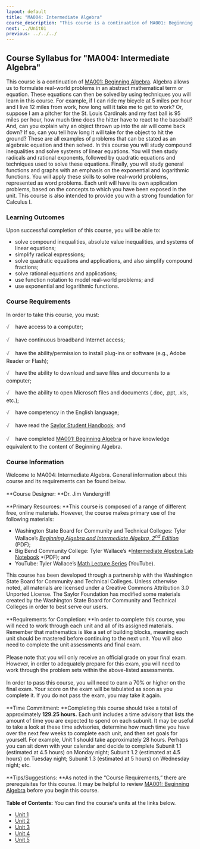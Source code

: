 ```yaml
---
layout: default
title: "MA004: Intermediate Algebra"
course_description: "This course is a continuation of MA001: Beginning Algebra, and will focus on compound inequalities, systems of linear equations, radicals, rational exponents, quadratic equations and techniques used to solve these equations, and finally, general functions and graphs with an emphasis on the exponential and logarithmic functions."
next: ../Unit01
previous: ../../../
---
```

Course Syllabus for "MA004: Intermediate Algebra"
-------------------------------------------------

This course is a continuation of [MA001: Beginning
Algebra](http://www.saylor.org/courses/ma001/). Algebra allows us to
formulate real-world problems in an abstract mathematical term or
equation. These equations can then be solved by using techniques you
will learn in this course. For example, if I can ride my bicycle at 5
miles per hour and I live 12 miles from work, how long will it take me
to get to work? Or, suppose I am a pitcher for the St. Louis Cardinals
and my fast ball is 95 miles per hour, how much time does the hitter
have to react to the baseball? And, can you explain why an object thrown
up into the air will come back down? If so, can you tell how long it
will take for the object to hit the ground? These are all examples of
problems that can be stated as an algebraic equation and then solved. In
this course you will study compound inequalities and solve systems of
linear equations. You will then study radicals and rational exponents,
followed by quadratic equations and techniques used to solve these
equations. Finally, you will study general functions and graphs with an
emphasis on the exponential and logarithmic functions. You will apply
these skills to solve real-world problems, represented as word problems.
Each unit will have its own application problems, based on the concepts
to which you have been exposed in the unit. This course is also intended
to provide you with a strong foundation for Calculus I.

### Learning Outcomes

Upon successful completion of this course, you will be able to:

-   solve compound inequalities, absolute value inequalities, and
    systems of linear equations;
-   simplify radical expressions;
-   solve quadratic equations and applications, and also simplify
    compound fractions;
-   solve rational equations and applications;
-   use function notation to model real-world problems; and
-   use exponential and logarithmic functions.

### Course Requirements

In order to take this course, you must:  
  
 <span
style="color: rgb(85, 85, 85); font-family: 'Myriad Pro', 'Gill Sans', 'Gill Sans MT', Calibri, sans-serif; font-size: 14.545454025268555px; line-height: 21.81818199157715px; -webkit-text-size-adjust: none;">√
   </span>have access to a computer;  
  
 <span
style="color: rgb(85, 85, 85); font-family: 'Myriad Pro', 'Gill Sans', 'Gill Sans MT', Calibri, sans-serif; font-size: 14.545454025268555px; line-height: 21.81818199157715px; -webkit-text-size-adjust: none;">√
   </span>have continuous broadband Internet access;  
  
 <span
style="color: rgb(85, 85, 85); font-family: 'Myriad Pro', 'Gill Sans', 'Gill Sans MT', Calibri, sans-serif; font-size: 14.545454025268555px; line-height: 21.81818199157715px; -webkit-text-size-adjust: none;">√
   </span>have the ability/permission to install plug-ins or software
(e.g., Adobe Reader or Flash);  
  
 <span
style="color: rgb(85, 85, 85); font-family: 'Myriad Pro', 'Gill Sans', 'Gill Sans MT', Calibri, sans-serif; font-size: 14.545454025268555px; line-height: 21.81818199157715px; -webkit-text-size-adjust: none;">√
   </span>have the ability to download and save files and documents to a
computer;  
  
 <span
style="color: rgb(85, 85, 85); font-family: 'Myriad Pro', 'Gill Sans', 'Gill Sans MT', Calibri, sans-serif; font-size: 14.545454025268555px; line-height: 21.81818199157715px; -webkit-text-size-adjust: none;">√
   </span>have the ability to open Microsoft files and documents (.doc,
.ppt, .xls, etc.);  
  
 <span
style="color: rgb(85, 85, 85); font-family: 'Myriad Pro', 'Gill Sans', 'Gill Sans MT', Calibri, sans-serif; font-size: 14.545454025268555px; line-height: 21.81818199157715px; -webkit-text-size-adjust: none;">√
   </span>have competency in the English language;  
  
 <span
style="color: rgb(85, 85, 85); font-family: 'Myriad Pro', 'Gill Sans', 'Gill Sans MT', Calibri, sans-serif; font-size: 14.545454025268555px; line-height: 21.81818199157715px; -webkit-text-size-adjust: none;">√
   </span>have read the [Saylor Student
Handbook](http://www.xn--sayl-8ta/); and  
  
 <span
style="color: rgb(85, 85, 85); font-family: 'Myriad Pro', 'Gill Sans', 'Gill Sans MT', Calibri, sans-serif; font-size: 14.545454025268555px; line-height: 21.81818199157715px; -webkit-text-size-adjust: none;">√
   </span>have completed [MA001: Beginning
Algebra](http://www.saylor.org/courses/ma001/) or have knowledge
equivalent to the content of Beginning Algebra.

### Course Information

Welcome to MA004: Intermediate Algebra. General information about this
course and its requirements can be found below.  
    
 **Course Designer: **Dr. Jim Vandergriff  
    
 **Primary Resources: **This course is composed of a range of different
free, online materials. However, the course makes primary use of the
following materials:

-   Washington State Board for Community and Technical Colleges: Tyler
    Wallace’s *[Beginning Algebra and Intermediate Algebra,
    2<sup>nd</sup>
    Edition](http://www.saylor.org/site/wp-content/uploads/2011/12/SAYLOR-MA001-TEXT.pdf)*
    (PDF);
-   Big Bend Community College: Tyler Wallace’s *[Intermediate Algebra
    Lab
    Notebook](http://www.wallace.ccfaculty.org/book/MPC%20099%20Workbook.pdf) *(PDF);
    and
-   YouTube: Tyler Wallace’s [Math Lecture
    Series](http://www.youtube.com/user/wallacemath/videos?view=1)
    (YouTube).

This course has been developed through a partnership with the Washington
State Board for Community and Technical Colleges. Unless otherwise
noted, all materials are licensed under a Creative Commons Attribution
3.0 Unported License. The Saylor Foundation has modified some materials
created by the Washington State Board for Community and Technical
Colleges in order to best serve our users.  
    
 **Requirements for Completion: **In order to complete this course, you
will need to work through each unit and all of its assigned materials.
Remember that mathematics is like a set of building blocks, meaning each
unit should be mastered before continuing to the next unit. You will
also need to complete the unit assessments and final exam.  
    
 Please note that you will only receive an official grade on your final
exam. However, in order to adequately prepare for this exam, you will
need to work through the problem sets within the above-listed
assessments.  
    
 In order to pass this course, you will need to earn a 70% or higher on
the final exam. Your score on the exam will be tabulated as soon as you
complete it. If you do not pass the exam, you may take it again.  
    
 **Time Commitment: **Completing this course should take a total of
approximately **129.25 hours.** Each unit includes a time advisory that
lists the amount of time you are expected to spend on each subunit. It
may be useful to take a look at these time advisories, determine how
much time you have over the next few weeks to complete each unit, and
then set goals for yourself. For example, Unit 1 should take
approximately 28 hours. Perhaps you can sit down with your calendar and
decide to complete Subunit 1.1 (estimated at 4.5 hours) on Monday night;
Subunit 1.2 (estimated at 4.5 hours) on Tuesday night; Subunit 1.3
(estimated at 5 hours) on Wednesday night; etc.  
    
 **Tips/Suggestions: **As noted in the “Course Requirements,” there are
prerequisites for this course. It may be helpful to review [MA001:
Beginning Algebra](http://www.saylor.org/courses/ma001/) before you
begin this course.  
    
**Table of Contents:** You can find the course's units at the links below.

- [Unit 1](https://legacy.saylor.org/ma004/Unit01/)
- [Unit 2](https://legacy.saylor.org/ma004/Unit02/)
- [Unit 3](https://legacy.saylor.org/ma004/Unit03/)
- [Unit 4](https://legacy.saylor.org/ma004/Unit04/)
- [Unit 5](https://legacy.saylor.org/ma004/Unit05/)
